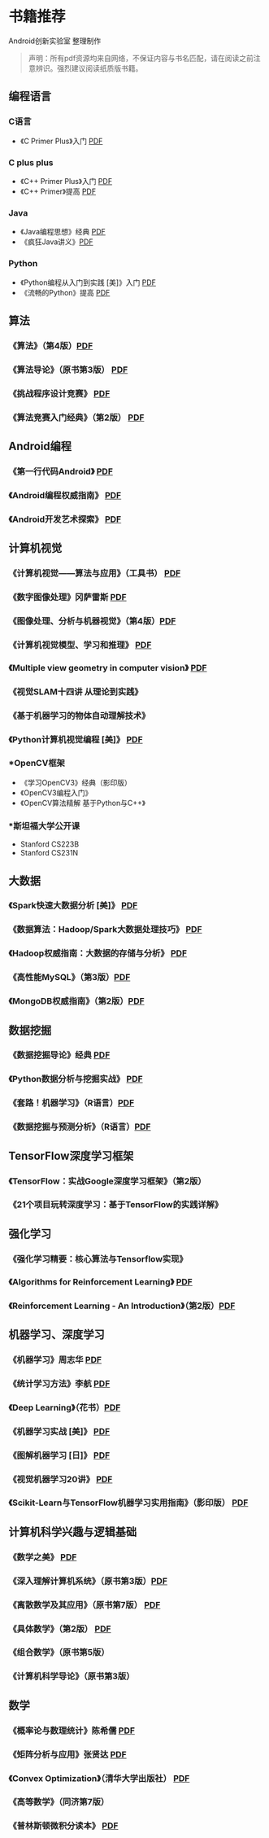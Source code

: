 # 书籍推荐
Android创新实验室 整理制作
> 声明：所有pdf资源均来自网络，不保证内容与书名匹配，请在阅读之前注意辨识。强烈建议阅读纸质版书籍。

## 编程语言
### C语言
* 《C Primer Plus》入门 [PDF](https://pan.baidu.com/s/1gdDBP9T)
### C plus plus
* 《C++ Primer Plus》入门 [PDF](https://pan.baidu.com/s/1nv7J92L)
* 《C++ Primer》提高 [PDF](https://pan.baidu.com/s/1sk21Ahf)
### Java
* 《Java编程思想》经典 [PDF](http://vdisk.weibo.com/s/uvlsIKkNoLEAy)
* 《疯狂Java讲义》[PDF](https://pan.baidu.com/s/12pR78)
### Python
* 《Python编程从入门到实践 [美]》入门 [PDF](https://pan.baidu.com/s/1jIsxtPk)
* 《流畅的Python》提高 [PDF](https://pan.baidu.com/s/1i4ZtSWl)
## 算法
### 《算法》（第4版）[PDF](http://vdisk.weibo.com/s/AcSJGKVz_XiVt)
### 《算法导论》（原书第3版） [PDF](https://pan.baidu.com/s/1c0lJmPq)
### 《挑战程序设计竞赛》 [PDF](https://pan.baidu.com/s/1c2GeKik)
### 《算法竞赛入门经典》（第2版） [PDF](https://pan.baidu.com/s/1c2w0cKC)
## Android编程
### 《第一行代码Android》 [PDF](https://pan.baidu.com/s/1hrXnSji)
### 《Android编程权威指南》 [PDF](https://pan.baidu.com/s/1mgtPkko)
### 《Android开发艺术探索》 [PDF](https://pan.baidu.com/s/1o8iseiI)
## 计算机视觉
### 《计算机视觉——算法与应用》（工具书） [PDF](http://vdisk.weibo.com/s/AcSJGKVz_Xj0s)
### 《数字图像处理》冈萨雷斯 [PDF](https://pan.baidu.com/s/1o6T1KEI)
### 《图像处理、分析与机器视觉》（第4版）[PDF](https://pan.baidu.com/s/10eGz6)
### 《计算机视觉模型、学习和推理》 [PDF](http://book.ucdrs.superlib.net/views/specific/2929/bookDetail.jsp?dxNumber=000016661170&d=603652CF34D1D8C13E5F7BCACCA4CFDB)
### 《Multiple view geometry in computer vision》 [PDF](http://vdisk.weibo.com/s/daQjrTsJChAzC)
### 《视觉SLAM十四讲 从理论到实践》
### 《基于机器学习的物体自动理解技术》
### 《Python计算机视觉编程 [美]》 [PDF](https://pan.baidu.com/s/1slUtBC5)
### *OpenCV框架
* 《学习OpenCV3》经典（影印版）
* 《OpenCV3编程入门》
* 《OpenCV算法精解 基于Python与C++》
### *斯坦福大学公开课
* Stanford CS223B
* Stanford CS231N
## 大数据
### 《Spark快速大数据分析 [美]》 [PDF](https://pan.baidu.com/s/1i4ReEgP)
### 《数据算法：Hadoop/Spark大数据处理技巧》 [PDF](http://book.ucdrs.superlib.net/views/specific/2929/bookDetail.jsp?dxNumber=000016213214&d=727B0D16DC1C0DE09BEC935AD4DD551F)
### 《Hadoop权威指南：大数据的存储与分析》 [PDF](http://book.ucdrs.superlib.net/views/specific/2929/bookDetail.jsp?dxNumber=000016651684&d=8DF3F5F0A7B975F0F7AC6B3CBEB3026F)
### 《高性能MySQL》（第3版）[PDF](https://pan.baidu.com/s/1o6jt2WE)
### 《MongoDB权威指南》（第2版）[PDF](http://vdisk.weibo.com/s/muZ-4)
## 数据挖掘
### 《数据挖掘导论》经典 [PDF](http://home.ustc.edu.cn/~jw1992/book/introduction_to_DM.pdf)
### 《Python数据分析与挖掘实战》 [PDF](http://vdisk.weibo.com/s/b643JsWsSRlWe)
### 《套路！机器学习》（R语言）[PDF](https://scientistcafe.com/book/)
### 《数据挖掘与预测分析》（R语言）[PDF](http://book.ucdrs.superlib.net/views/specific/2929/bookDetail.jsp?dxNumber=000016524217&d=8CE4E3CD71147B5314575AA8A9AB319C)
## TensorFlow深度学习框架
### 《TensorFlow：实战Google深度学习框架》（第2版）
### 《21个项目玩转深度学习：基于TensorFlow的实践详解》
## 强化学习
### 《强化学习精要：核心算法与Tensorflow实现》
### 《Algorithms for Reinforcement Learning》 [PDF](http://vdisk.weibo.com/s/z0ugys1Iva5bM)
### 《Reinforcement Learning - An Introduction》（第2版）[PDF](https://pan.baidu.com/s/134Pnt96xuzCKDtjeGH0vrQ)
## 机器学习、深度学习
### 《机器学习》周志华 [PDF](https://pan.baidu.com/s/1KefCMHg8yfRWf4HkxZJvZw)
### 《统计学习方法》李航 [PDF](http://vdisk.weibo.com/s/sLX7IJK7Id7D)
### 《Deep Learning》（花书）[PDF](https://pan.baidu.com/s/1jIkLkIM)
### 《机器学习实战 [美]》 [PDF](https://pan.baidu.com/s/12mqFo)
### 《图解机器学习 [日]》 [PDF](https://pan.baidu.com/s/1kUCWXYB)
### 《视觉机器学习20讲》 [PDF](http://book.ucdrs.superlib.net/views/specific/2929/bookDetail.jsp?dxNumber=000015449959&d=2CE333758A3E452AD1455DFF31C7F259)
### 《Scikit-Learn与TensorFlow机器学习实用指南》（影印版） [PDF](https://github.com/apachecn/hands_on_Ml_with_Sklearn_and_TF)
## 计算机科学兴趣与逻辑基础
### 《数学之美》 [PDF](https://pan.baidu.com/s/1nuElD0X)
### 《深入理解计算机系统》（原书第3版）[PDF](https://pan.baidu.com/s/1P13tEd5105NwpIDnhQeSqg)
### 《离散数学及其应用》（原书第7版） [PDF](http://edu.15kankan.com/info/nNh568472)
### 《具体数学》（第2版） [PDF](https://pan.baidu.com/s/1i4S6Qpf)
### 《组合数学》（原书第5版）
### 《计算机科学导论》（原书第3版）
## 数学
### 《概率论与数理统计》陈希儒 [PDF](https://pan.baidu.com/s/1eQpMh5C)
### 《矩阵分析与应用》张贤达 [PDF](http://vdisk.weibo.com/s/FlmEhSJru6BA-)
### 《Convex Optimization》（清华大学出版社） [PDF](http://www.weiyoou.com/share/19165079.html)
### 《高等数学》（同济第7版）
### 《普林斯顿微积分读本》 [PDF](普林斯顿微积分读本)
